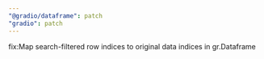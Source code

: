 ```yaml
---
"@gradio/dataframe": patch
"gradio": patch
---
```


fix:Map search-filtered row indices to original data indices in gr.Dataframe
